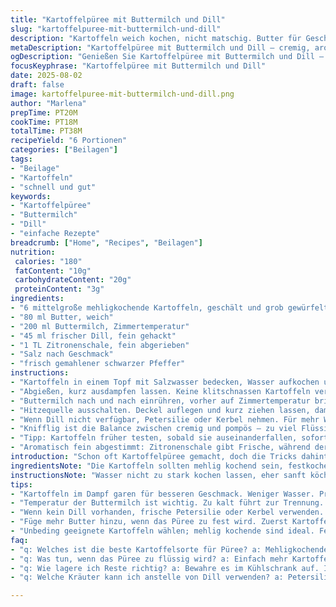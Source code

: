 ```yaml
---
title: "Kartoffelpüree mit Buttermilch und Dill"
slug: "kartoffelpuree-mit-buttermilch-und-dill"
description: "Kartoffeln weich kochen, nicht matschig. Butter für Geschmack, Buttermilch ersetzt Milch, bringt Säure und Frische. Dill statt Schnittlauch, ergänzt mit Zitronenschale für mehr Tiefe. Salz und Pfeffer nach Gefühl. Aromen balancieren, Textur cremig, luftiger als klassisch. Gebe Acht bei Temperatur der Buttermilch, nicht zu kalt, sonst trennt die Masse. Einfach, doch mit Raffinesse. Rezepte mit Variationen auf Wurzelgemüse ausprobiert, aber Kartoffeln dominieren. Perfekt als Beilage oder leichtes Hauptgericht. Sorgfalt bei Zerkleinern der Kräuter, sonst bitter. Tipp: Kartoffeln im Dampf garen, weniger Wasser, besserer Geschmack. Kleine Änderungen, großer Effekt."
metaDescription: "Kartoffelpüree mit Buttermilch und Dill – cremig, aromatisch, perfekt als Beilage oder leichtes Hauptgericht, einfach zubereitet mit frischen Kräutern"
ogDescription: "Genießen Sie Kartoffelpüree mit Buttermilch und Dill – Ein Rezept voller Aromen und perfekter Konsistenz, ideal für jeden Anlass"
focusKeyphrase: "Kartoffelpüree mit Buttermilch und Dill"
date: 2025-08-02
draft: false
image: kartoffelpuree-mit-buttermilch-und-dill.png
author: "Marlena"
prepTime: PT20M
cookTime: PT18M
totalTime: PT38M
recipeYield: "6 Portionen"
categories: ["Beilagen"]
tags:
- "Beilage"
- "Kartoffeln"
- "schnell und gut"
keywords:
- "Kartoffelpüree"
- "Buttermilch"
- "Dill"
- "einfache Rezepte"
breadcrumb: ["Home", "Recipes", "Beilagen"]
nutrition: 
 calories: "180"
 fatContent: "10g"
 carbohydrateContent: "20g"
 proteinContent: "3g"
ingredients:
- "6 mittelgroße mehligkochende Kartoffeln, geschält und grob gewürfelt"
- "80 ml Butter, weich"
- "200 ml Buttermilch, Zimmertemperatur"
- "45 ml frischer Dill, fein gehackt"
- "1 TL Zitronenschale, fein abgerieben"
- "Salz nach Geschmack"
- "frisch gemahlener schwarzer Pfeffer"
instructions:
- "Kartoffeln in einem Topf mit Salzwasser bedecken, Wasser aufkochen und bei mittlerer Hitze köcheln lassen. Nicht zu stark kochen, sonst zerfallen die Kartoffelstücke. Kochzeit etwa 18 bis 20 Minuten, bis sie mit einer Gabel leicht zerfallen."
- "Abgießen, kurz ausdampfen lassen. Keine klitschnassen Kartoffeln verwenden, sonst wird Püree wässrig. Sofort zurück in den Topf, Butter dazugeben und mit einem Kartoffelstampfer zerdrücken, nicht zu viel rühren, sonst wird es klebrig."
- "Buttermilch nach und nach einrühren, vorher auf Zimmertemperatur bringen, sonst trennt der Brei. Mit Dill und Zitronenschale unterheben. Nicht zu viel rühren, damit die Kräuter frisch bleiben. Mit Salz und Pfeffer abschmecken, lieber zurückhaltend würzen und nachwürzen."
- "Hitzequelle ausschalten. Deckel auflegen und kurz ziehen lassen, damit sich die Aromen verbinden, aber noch warm servieren. Konsistenz prüfen, notfalls noch einen Schluck Buttermilch oder etwas Butter hinzufügen."
- "Wenn Dill nicht verfügbar, Petersilie oder Kerbel nehmen. Für mehr Würze kann ein wenig Knoblauchbutter untergemischt werden. Wer es cremiger mag, nimmt einen Handmixer kurz zum Auflockern, aber Vorsicht vor Übermischen."
- "Knifflig ist die Balance zwischen cremig und pompös – zu viel Flüssigkeit macht es suppig; zu wenig, zu fest. Lieber ein bisschen fester als breiig."
- "Tipp: Kartoffeln früher testen, sobald sie auseinanderfallen, sofort vom Herd nehmen, sonst saugen sie zu viel Wasser auf."
- "Aromatisch fein abgestimmt: Zitronenschale gibt Frische, während der Dill mit seiner leichten Schärfe das Buttermilcharoma unterstützt."
introduction: "Schon oft Kartoffelpüree gemacht, doch die Tricks dahinter oft unterschätzt. Meist zu viel Flüssigkeit, aber viele wissen nicht wann die Kartoffeln perfekt sind – nicht zu hart, nicht zu matschig. Das Geräusch beim Kochen und das Aufplatzen der Kartoffeln sind wichtig, nicht auf die Uhr starren. Butter ist nicht gleich Butter; ich benutze weiche, nicht geschmolzene, sonst verändert sich die Textur unschön. Buttermilch bringt säuerliche Frische, so ein unterschätztes Element für Geschmack. Aber Vorsicht – zu kalt macht alles hart. Schnittlauch? Zu oft verwendet, Dill bringt Aroma mit Tiefe und den Hauch von Wald. Zitronenschale ohne Fruchtfleisch, das gibt einen untadeligen Frischekick, das kenne ich aus Italien. Vor allem das langsame Unterziehen der Buttermilch mit dem Handmixer erspart Klumpen. Kaffestunde mit Kartoffelkochen kombiniert, das macht Routine."
ingredientsNote: "Die Kartoffeln sollten mehlig kochend sein, festkochende ergeben ein klebriges Püree. Wenn keine Buttermilch da ist, geht auch saure Sahne oder ein Klecks Joghurt, doch die Säure verändert das Aroma etwas. Butter mildert die Säure, aber kann man auch durch Pflanzenöl ersetzen, dann wird es leichter, aber nicht so reichhaltig. Dill frisch, nie getrocknet, der Geschmack geht sonst komplett verloren. Zitrone vorsichtig behandeln, die Schale soll nur hauchdünn sein, sonst wird das Püree bitter. Ein bisschen Salz schon vor dem Kochen ins Wasser, das hilft den Kartoffeln beim Garen und hebt den Eigengeschmack hervor. Bei Allergien auf Milchprodukte empfiehlt sich ein Ersatz mit Mandelmilch und veganer Butter. Die Menge der Flüssigkeit immer nach Gefühl und Kartoffelsorte anpassen – besser weniger zugeben und später ergänzen."
instructionsNote: "Wasser nicht zu stark kochen lassen, eher sanft köcheln, sonst zerfällt die Kartoffel außen, bleibt innen aber hart. Das Herausnehmen und Abgießen nicht eilig, Kartoffeln dürfen etwas dämpfen, Feuchtigkeit verdampft so besser. Ein Kartoffelstampfer, kein Mixer, sichert die perfekte Textur. Aber wenn man einen schnellen Mix möchte, dann nur kurz, sonst wird es klebrig. Butter erst früh hinzugeben, sonst trocknen Kartoffeln aus. Die Temperatur der Buttermilch habe ich oft unterschätzt – ist sie kühl, dickt die Creme nicht richtig ab und trennt. Kräuter zuletzt, kurz unterheben – anders werden sie matschig und der Geschmack verfliegt. Nach dem Abschmecken mit Salz und Pfeffer nicht zu sparsam sein, besonders Pfeffer hebt die anderen Aromen. Nicht zu lange auf der Restwärme stehen lassen, dann lösen sich die Aromen nicht optimal. "Nachziehen" bei geschlossenem Topf, ganz kurz. Greift man in die frische Textur ein, variiert die Mundgefühl erheblich. Schließlich: Reste eignen sich perfekt zum Braten oder in Aufläufen – nie wegwerfen."
tips:
- "Kartoffeln im Dampf garen für besseren Geschmack. Weniger Wasser. Prüfen, ob sie beim Hineindrücken leicht nachgeben. Das Geräusch beim Kochen ist entscheidend."
- "Temperatur der Buttermilch ist wichtig. Zu kalt führt zur Trennung. Zimmertemperatur ist der Schlüssel. Alternativen wie Joghurt sind möglich, aber Geschmack verändert sich."
- "Wenn kein Dill vorhanden, frische Petersilie oder Kerbel verwenden. Zitronenschale dünn abreiben, sonst wird das Püree bitter. Leicht, aber voller Geschmack."
- "Füge mehr Butter hinzu, wenn das Püree zu fest wird. Zuerst Kartoffeln. Dann die Buttermilch. Ständig prüfen und umrühren, um die perfekte Konsistenz zu erreichen."
- "Unbeding geeignete Kartoffeln wählen; mehlig kochende sind ideal. Festkochende ergeben eher ein klebriges Püree. Geschmack geht verloren, wenn man die falschen wählt."
faq:
- "q: Welches ist die beste Kartoffelsorte für Püree? a: Mehligkochende Kartoffeln sind ideal. Sie zerfallen leicht, geben die perfekte cremige Textur. Festkochende sind nicht optimal für das gewünschte Ergebnis."
- "q: Was tun, wenn das Püree zu flüssig wird? a: Einfach mehr Kartoffeln kochen. Eine weitere Möglichkeit ist, die Flüssigkeit zu reduzieren. Prüfe vor dem Servieren die Konsistenz."
- "q: Wie lagere ich Reste richtig? a: Bewahre es im Kühlschrank auf. In einem luftdichten Behälter. Das Püree kann auch eingefroren werden, verliert dabei etwas an Textur."
- "q: Welche Kräuter kann ich anstelle von Dill verwenden? a: Petersilie oder Schnittlauch sind gute Alternativen. Auch Basilikum könnte passen. Die Aromen ändern sich, aber das Resultat bleibt lecker."

---
```

